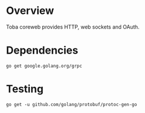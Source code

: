 # Overview
Toba coreweb provides HTTP, web sockets and OAuth.

# Dependencies
```
go get google.golang.org/grpc
```

# Testing
```
go get -u github.com/golang/protobuf/protoc-gen-go
```
